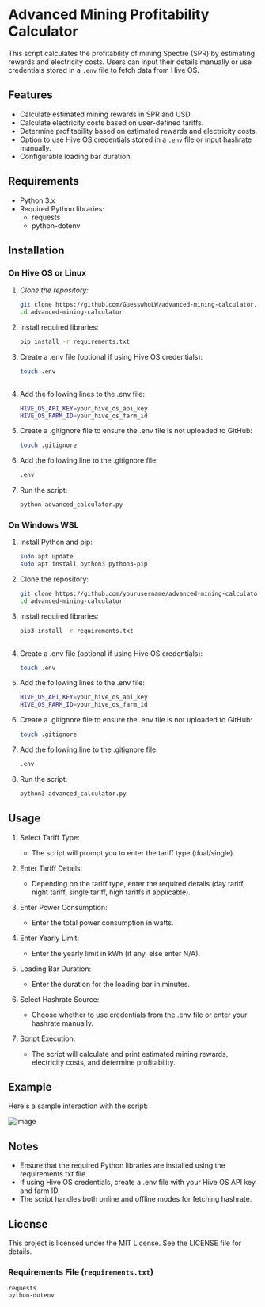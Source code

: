 # Advanced Mining Profitability Calculator

This script calculates the profitability of mining Spectre (SPR) by estimating rewards and electricity costs. Users can input their details manually or use credentials stored in a `.env` file to fetch data from Hive OS.

## Features

- Calculate estimated mining rewards in SPR and USD.
- Calculate electricity costs based on user-defined tariffs.
- Determine profitability based on estimated rewards and electricity costs.
- Option to use Hive OS credentials stored in a `.env` file or input hashrate manually.
- Configurable loading bar duration.

## Requirements

- Python 3.x
- Required Python libraries:
  - requests
  - python-dotenv

## Installation

### On Hive OS or Linux

1. *Clone the repository:*
   ```sh
   git clone https://github.com/GuesswhoLW/advanced-mining-calculator.git
   cd advanced-mining-calculator
   
2. Install required libraries:
   ```sh
   pip install -r requirements.txt

3. Create a .env file (optional if using Hive OS credentials):
   ```sh
   touch .env
  
4. Add the following lines to the .env file:
    ```sh
    HIVE_OS_API_KEY=your_hive_os_api_key
    HIVE_OS_FARM_ID=your_hive_os_farm_id    

5. Create a .gitignore file to ensure the .env file is not uploaded to GitHub:
   ```sh
   touch .gitignore

6. Add the following line to the .gitignore file:
    ```sh
    .env
    
7. Run the script:
   ```sh
   python advanced_calculator.py

### On Windows WSL

1. Install Python and pip:
   ```sh
   sudo apt update
   sudo apt install python3 python3-pip
   
2. Clone the repository:
   ```sh
   git clone https://github.com/yourusername/advanced-mining-calculator.git
   cd advanced-mining-calculator

3. Install required libraries:
   ```sh
   pip3 install -r requirements.txt
  
4. Create a .env file (optional if using Hive OS credentials):
    ```sh
    touch .env  

5. Add the following lines to the .env file:
   ```sh
   HIVE_OS_API_KEY=your_hive_os_api_key
   HIVE_OS_FARM_ID=your_hive_os_farm_id

6. Create a .gitignore file to ensure the .env file is not uploaded to GitHub:
   ```sh
   touch .gitignore

7. Add the following line to the .gitignore file:
    ```sh
    .env
    
8. Run the script:
   ```sh
   python3 advanced_calculator.py

## Usage

1. Select Tariff Type:

    - The script will prompt you to enter the tariff type (dual/single).
      
2. Enter Tariff Details:

    - Depending on the tariff type, enter the required details (day tariff, night tariff, single tariff, high tariffs if applicable).
      
3. Enter Power Consumption:

    - Enter the total power consumption in watts.
      
4. Enter Yearly Limit:
    - Enter the yearly limit in kWh (if any, else enter N/A).
      
5. Loading Bar Duration:

    - Enter the duration for the loading bar in minutes.
      
6. Select Hashrate Source:

    - Choose whether to use credentials from the .env file or enter your hashrate manually.
      
7. Script Execution:

    - The script will calculate and print estimated mining rewards, electricity costs, and determine profitability.

## Example

  Here's a sample interaction with the script:

  ![image](https://github.com/GuesswhoLW/advanced-mining-calculator/assets/174736759/8a385907-b75d-4bd8-9996-2a66b8523d4d)


## Notes

  - Ensure that the required Python libraries are installed using the requirements.txt file.
  - If using Hive OS credentials, create a .env file with your Hive OS API key and farm ID.
  - The script handles both online and offline modes for fetching hashrate.

## License

  This project is licensed under the MIT License. See the LICENSE file for details.


### Requirements File (`requirements.txt`)

```text
requests
python-dotenv
